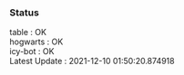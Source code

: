 ### Status


table : OK  
hogwarts : OK  
icy-bot : OK  
Latest Update : 2021-12-10 01:50:20.874918
